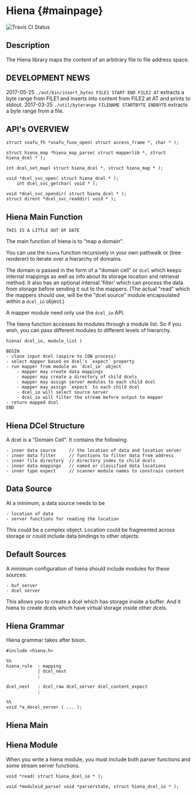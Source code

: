 Hiena	{#mainpage}
=====

![Travis CI Status](https://api.travis-ci.org/element0/hiena.svg?branch=iphdev)


## Description ##

The Hiena library maps the content of an arbitrary file to file address space.


## DEVELOPMENT NEWS ##

2017-05-25      `./out/bin/insert_bytes FILE1 START END FILE2 AT` extracts a byte range from FILE1 and inserts into content from FILE2 at AT and prints to stdout.
2017-03-25	`./util/byterange FILENAME STARTBYTE ENDBYTE` extracts a byte range from a file.


## API's OVERVIEW ##

	struct snafu_fh *snafu_fuse_open( struct access_frame *, char * );

	struct hiena_map *hiena_map_parse( struct mapperlib *, struct hiena_dcel * );

	int dcel_set_map( struct hiena_dcel *, struct hiena_map * ); 

	void *dcel_svc_open( struct hiena_dcel * );
        int dcel_svc_getchar( void * );

	void *dcel_svc_opendir( struct hiena_dcel * );
	struct dirent *dcel_svc_readdir( void * );





## Hiena Main Function ##

`THIS IS A LITTLE OUT OF DATE`

The main function of hiena is to "map a domain".

You can use the `hiena` function recursively in your own pathwalk or (tree renderer) to iterate over a hierarchy of domains.

The domain is passed in the form of a "domain cell" or `dcel` which keeps internal mappings as well as info about its storage location and retrieval method.  It also has an optional internal 'filter' which can process the data from storage before sending it out to the mappers. (The actual "read" which the mappers should use, will be the "dcel source" module encapsulated within a `dcel_io` object.)

A mapper module need only use the `dcel_io` API.

The hiena function accesses its modules through a module list.  So if you wish, you can pass different modules to different levels of hierarchy.

	hiena( dcel_io, module_list )

	BEGIN
	- clone input dcel (aspire to COW process)
	- select mapper based on dcel's `expect` property
	- run mapper from module on `dcel_io` object
		- mapper may create data mappings
		- mapper may create a directory of child dcels
		- mapper may assign server modules to each child dcel
		- mapper may assign `expect` to each child dcel
		- dcel_io will select source server
		- dcel_io will filter the stream before output to mapper
	- return mapped dcel
	END


## Hiena DCel Structure ##

A dcel is a "Domain Cell".  It contains the following.

	- inner data source 	// the location of data and location server
	- inner data filter		// functions to filter data from address
	- inner file directory	// directory index to child dcels
	- inner data mappings	// named or classified data locations
	- inner type expect		// scanner module names to constrain content

## Data Source ##

At a minimum, a data source needs to be

	- location of data
	- server functions for reading the location

This could be a complex object.  Location could be fragmented across storage or could include data bindings to other objects.

## Default Sources ##

A minimum configuration of hiena should include modules for these sources:

	- buf server
	- dcel server

This allows you to create a dcel which has storage inside a buffer.  And it hiena to create dcels which have virtual storage inside other dcels.

## Hiena Grammar ##

Hiena grammar takes after bison.

	#include <hiena.h>

	%%
	hiena_rule 	: mapping
				| dcel_nest
				;

	dcel_nest	: dcel_raw dcel_server dcel_content_expect
				;

	%%
	void *a_decel_server ( ... );

## Hiena Main ##


## Hiena Module ##

When you write a hiena module, you must include both parser functions and some stream server functions.

	void *read( struct hiena_dcel_io * );

	void *moduleid_parse( void *parserstate, struct hiena_dcel_io * );	


	

